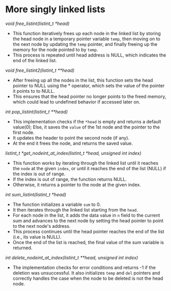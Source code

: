 # More singly linked lists

_void free_listint(listint_t *head)_

- This function iteratively frees up each node in the linked list by storing the head node in a temporary pointer variable `temp`, then moving on to the next node by updating the `temp` pointer, and finally freeing up the memory for the node pointed to by `temp`.
- This process is repeated until head address is NULL, which indicates the end of the linked list.

_void free_listint2(listint_t **head)_

- After freeing up all the nodes in the list, this function sets the head pointer to NULL using the * operator, which sets the value of the pointer it points to to NULL.
- This ensures that the head pointer no longer points to the freed memory, which could lead to undefined behavior if accessed later on.

_int pop_listint(listint_t **head)_

- This implementation checks if the `*head` is empty and returns a default value(0); Else, it saves the `value` of the 1st node and the pointer to the first node.
- It updates the header to point the second node (if any).
- At the end it frees the node, and returns the saved value.

_listint_t *get_nodeint_at_index(listint_t *head, unsigned int index)_

- This function works by iterating through the linked list until it reaches the `node` at the given `index`, or until it reaches the end of the list (NULL) if the index is out of range.
- If the index is out of range, the function returns NULL.
- Otherwise, it returns a pointer to the node at the given index.

_int sum_listint(listint_t *head)_

- The function initializes a variable `sum` to 0.
- It then iterates through the linked list starting from the `head`.
- For each node in the list, it adds the data value in `n` field to the current sum and advances to the next node by setting the head pointer to point to the next node's address.
- This process continues until the head pointer reaches the end of the list (i.e., its value is NULL).
- Once the end of the list is reached, the final value of the sum variable is returned.

_int delete_nodeint_at_index(listint_t **head, unsigned int index)_

- The implementation checks for error conditions and returns -1 if the deletion was unsuccessful. It also initializes `temp` and `del` pointers and correctly handles the case when the node to be deleted is not the head node.
